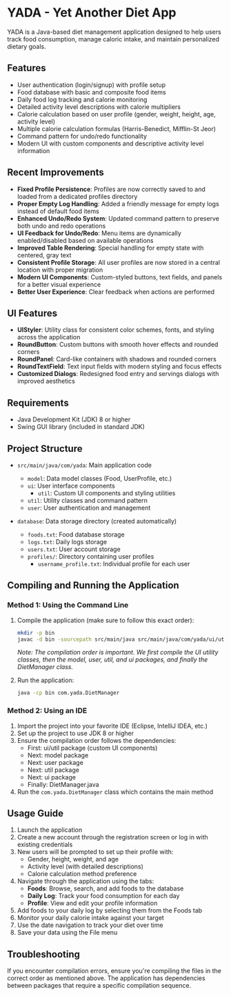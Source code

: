 # YADA - Yet Another Diet App

YADA is a Java-based diet management application designed to help users track food consumption, manage caloric intake, and maintain personalized dietary goals.

## Features

- User authentication (login/signup) with profile setup
- Food database with basic and composite food items
- Daily food log tracking and calorie monitoring
- Detailed activity level descriptions with calorie multipliers
- Calorie calculation based on user profile (gender, weight, height, age, activity level)
- Multiple calorie calculation formulas (Harris-Benedict, Mifflin-St Jeor)
- Command pattern for undo/redo functionality
- Modern UI with custom components and descriptive activity level information

## Recent Improvements

- **Fixed Profile Persistence**: Profiles are now correctly saved to and loaded from a dedicated profiles directory
- **Proper Empty Log Handling**: Added a friendly message for empty logs instead of default food items
- **Enhanced Undo/Redo System**: Updated command pattern to preserve both undo and redo operations
- **UI Feedback for Undo/Redo**: Menu items are dynamically enabled/disabled based on available operations
- **Improved Table Rendering**: Special handling for empty state with centered, gray text
- **Consistent Profile Storage**: All user profiles are now stored in a central location with proper migration
- **Modern UI Components**: Custom-styled buttons, text fields, and panels for a better visual experience
- **Better User Experience**: Clear feedback when actions are performed

## UI Features

- **UIStyler**: Utility class for consistent color schemes, fonts, and styling across the application
- **RoundButton**: Custom buttons with smooth hover effects and rounded corners
- **RoundPanel**: Card-like containers with shadows and rounded corners
- **RoundTextField**: Text input fields with modern styling and focus effects
- **Customized Dialogs**: Redesigned food entry and servings dialogs with improved aesthetics

## Requirements

- Java Development Kit (JDK) 8 or higher
- Swing GUI library (included in standard JDK)

## Project Structure

- `src/main/java/com/yada`: Main application code
  - `model`: Data model classes (Food, UserProfile, etc.)
  - `ui`: User interface components
    - `util`: Custom UI components and styling utilities
  - `util`: Utility classes and command pattern
  - `user`: User authentication and management

- `database`: Data storage directory (created automatically)
  - `foods.txt`: Food database storage
  - `logs.txt`: Daily logs storage
  - `users.txt`: User account storage
  - `profiles/`: Directory containing user profiles
    - `username_profile.txt`: Individual profile for each user

## Compiling and Running the Application

### Method 1: Using the Command Line

1. Compile the application (make sure to follow this exact order):
   ```bash
   mkdir -p bin
   javac -d bin -sourcepath src/main/java src/main/java/com/yada/ui/util/*.java src/main/java/com/yada/model/*.java src/main/java/com/yada/user/*.java src/main/java/com/yada/util/*.java src/main/java/com/yada/ui/*.java src/main/java/com/yada/DietManager.java
   ```

   *Note: The compilation order is important. We first compile the UI utility classes, then the model, user, util, and ui packages, and finally the DietManager class.*

2. Run the application:
   ```bash
   java -cp bin com.yada.DietManager
   ```

### Method 2: Using an IDE

1. Import the project into your favorite IDE (Eclipse, IntelliJ IDEA, etc.)
2. Set up the project to use JDK 8 or higher
3. Ensure the compilation order follows the dependencies:
   - First: ui/util package (custom UI components)
   - Next: model package
   - Next: user package
   - Next: util package
   - Next: ui package
   - Finally: DietManager.java
4. Run the `com.yada.DietManager` class which contains the main method

## Usage Guide

1. Launch the application
2. Create a new account through the registration screen or log in with existing credentials
3. New users will be prompted to set up their profile with:
   - Gender, height, weight, and age
   - Activity level (with detailed descriptions)
   - Calorie calculation method preference
4. Navigate through the application using the tabs:
   - **Foods**: Browse, search, and add foods to the database
   - **Daily Log**: Track your food consumption for each day
   - **Profile**: View and edit your profile information
5. Add foods to your daily log by selecting them from the Foods tab
6. Monitor your daily calorie intake against your target
7. Use the date navigation to track your diet over time
8. Save your data using the File menu

## Troubleshooting

If you encounter compilation errors, ensure you're compiling the files in the correct order as mentioned above. The application has dependencies between packages that require a specific compilation sequence.